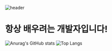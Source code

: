 ![header](https://capsule-render.vercel.app/api?type=venom&color=auto&height=300&section=header&text=Mouon&fontSize=90)
# 항상 배우려는 개발자입니다!
![Anurag's GitHub stats](https://github-readme-stats.vercel.app/api?username=Mouon&hide=contribs,prs&show_icons=true&theme=테마)
![Top Langs](https://github-readme-stats.vercel.app/api/top-langs/?username=Mouon&layout=compact)


